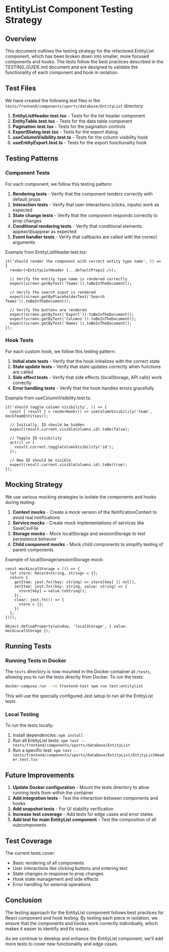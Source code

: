 # EntityList Component Testing Strategy

## Overview

This document outlines the testing strategy for the refactored EntityList component, which has been broken down into smaller, more focused components and hooks. The tests follow the best practices described in the TESTING_GUIDE.md document and are designed to validate the functionality of each component and hook in isolation.

## Test Files

We have created the following test files in the `tests/frontend/components/sports/database/EntityList` directory:

1. **EntityListHeader.test.tsx** - Tests for the list header component
2. **EntityTable.test.tsx** - Tests for the data table component
3. **Pagination.test.tsx** - Tests for the pagination controls
4. **ExportDialog.test.tsx** - Tests for the export dialog
5. **useColumnVisibility.test.ts** - Tests for the column visibility hook
6. **useEntityExport.test.ts** - Tests for the export functionality hook

## Testing Patterns

### Component Tests

For each component, we follow this testing pattern:

1. **Rendering tests** - Verify that the component renders correctly with default props
2. **Interaction tests** - Verify that user interactions (clicks, inputs) work as expected
3. **State change tests** - Verify that the component responds correctly to prop changes
4. **Conditional rendering tests** - Verify that conditional elements appear/disappear as expected
5. **Event handler tests** - Verify that callbacks are called with the correct arguments

Example from EntityListHeader.test.tsx:

```tsx
it('should render the component with correct entity type name', () => {
  render(<EntityListHeader {...defaultProps} />);
  
  // Verify the entity type name is rendered correctly
  expect(screen.getByText('Teams')).toBeInTheDocument();
  
  // Verify the search input is rendered
  expect(screen.getByPlaceholderText('Search Teams')).toBeInTheDocument();
  
  // Verify the buttons are rendered
  expect(screen.getByText('Export')).toBeInTheDocument();
  expect(screen.getByText('Columns')).toBeInTheDocument();
  expect(screen.getByText('Names')).toBeInTheDocument();
});
```

### Hook Tests

For each custom hook, we follow this testing pattern:

1. **Initial state tests** - Verify that the hook initializes with the correct state
2. **State update tests** - Verify that state updates correctly when functions are called
3. **Side effect tests** - Verify that side effects (localStorage, API calls) work correctly
4. **Error handling tests** - Verify that the hook handles errors gracefully

Example from useColumnVisibility.test.ts:

```tsx
it('should toggle column visibility', () => {
  const { result } = renderHook(() => useColumnVisibility('team', mockTeamEntities));
  
  // Initially, ID should be hidden
  expect(result.current.visibleColumns.id).toBe(false);
  
  // Toggle ID visibility
  act(() => {
    result.current.toggleColumnVisibility('id');
  });
  
  // Now ID should be visible
  expect(result.current.visibleColumns.id).toBe(true);
});
```

## Mocking Strategy

We use various mocking strategies to isolate the components and hooks during testing:

1. **Context mocks** - Create a mock version of the NotificationContext to avoid real notifications
2. **Service mocks** - Create mock implementations of services like SaveCsvFile
3. **Storage mocks** - Mock localStorage and sessionStorage to test persistence behavior
4. **Child component mocks** - Mock child components to simplify testing of parent components

Example of localStorage/sessionStorage mock:

```tsx
const mockLocalStorage = (() => {
  let store: Record<string, string> = {};
  return {
    getItem: jest.fn((key: string) => store[key] || null),
    setItem: jest.fn((key: string, value: string) => {
      store[key] = value.toString();
    }),
    clear: jest.fn(() => {
      store = {};
    })
  };
})();

Object.defineProperty(window, 'localStorage', { value: mockLocalStorage });
```

## Running Tests

### Running Tests in Docker

The `tests` directory is now mounted in the Docker container at `/tests`, allowing you to run the tests directly from Docker. To run the tests:

```bash
docker-compose run --rm frontend-test npm run test:entitylist
```

This will use the specially configured Jest setup to run all the EntityList tests.

### Local Testing

To run the tests locally:

1. Install dependencies: `npm install`
2. Run all EntityList tests: `npm test -- tests/frontend/components/sports/database/EntityList`
3. Run a specific test: `npm test -- tests/frontend/components/sports/database/EntityList/EntityListHeader.test.tsx`

## Future Improvements

1. **Update Docker configuration** - Mount the tests directory to allow running tests from within the container
2. **Add integration tests** - Test the interaction between components and hooks
3. **Add snapshot tests** - For UI stability verification
4. **Increase test coverage** - Add tests for edge cases and error states
5. **Add test for main EntityList component** - Test the composition of all subcomponents

## Test Coverage

The current tests cover:

- Basic rendering of all components
- User interactions like clicking buttons and entering text
- State changes in response to prop changes
- Hook state management and side effects
- Error handling for external operations

## Conclusion

The testing approach for the EntityList component follows best practices for React component and hook testing. By testing each piece in isolation, we ensure that the components and hooks work correctly individually, which makes it easier to identify and fix issues.

As we continue to develop and enhance the EntityList component, we'll add more tests to cover new functionality and edge cases.
